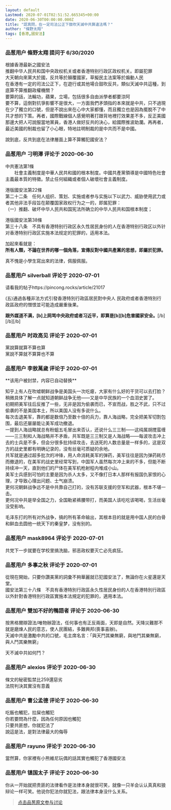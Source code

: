 ```yaml
---
layout: default
Lastmod: 2020-07-01T02:51:52.665345+00:00
date: 2020-06-30T00:00:00.000Z
title: "認真問，在一定司法公正下鼓吹天滅中共算違法嗎？"
author: "條野太翔"
tags: [香港,國安法]
---
```



### 品葱用户 **條野太翔** 提问于 6/30/2020
    
根據香港最新之國安法  
推翻中华人民共和国中央政权机关或者香港特别行政区政权机关。即屬犯罪  
大天朝向來黨大於國，反共等於顛覆國家，草擬民主法案等於煽動人民  
在香港有一定的司法公正下，在遊行或其他場合鼓吹反共，類似天滅中共這種，到底算不算推翻政權機關？  
要算的話，法輪功，蘋果，立場，包括很多自由派學者都要涼阿  
要不算，這倒對抗爭影響不是很大，一方面我們矛頭指的本來就是中共，只不過現在少了獨立的口號，但是不說出來在心中大家都懂，而且獨立也是因為擺脫不了中共才想的下策。再者，國際戰線個人感覺明著打跟背地裡打效果差不多，反正美國那邊大把人可說服當地黨員，香港人做好反共的決心，給國際推波助瀾。再再者，最近美國的制裁也留了小心眼，特地註明制裁的是中共而不是中國。  
  
說到底，反共到底在法律層面上算不算觸犯國安法？
    
                

### 品葱用户 **刁明澤** 评论于 2020-06-30
        
中共憲法第1條  
　　社會主義制度是中華人民共和國的根本制度。中國共產黨領導是中國特色社會主義最本質的特徵。禁止任何組織或者個人破壞社會主義制度。  
  
港版國安法第22條  
第二十二条　任何人组织、策划、实施或者参与实施以下以武力、威胁使用武力或者其他非法手段旨在颠覆国家政权行为之一的，即属犯罪：  
（一）推翻、破坏中华人民共和国宪法所确立的中华人民共和国根本制度；  
  
港版國安法第38條  
第三十八条　不具有香港特别行政区永久性居民身份的人在香港特别行政区以外针对香港特别行政区实施本法规定的犯罪的，适用本法。  
  
加起來看就是：  
**所有人類，不論在世界的哪一個角落，宣傳反對中國共產黨的思想，即屬於犯罪。**  
  
  
真不愧是小學生寫出來的法律，佩服佩服。
        
                

### 品葱用户 **silverball** 评论于 2020-07-01
        
请看我的帖子https://pincong.rocks/article/21017  
  
  
(五)通過各種非法方式引發香港特別行政區居民對中央人 民政府或者香港特別行政區政府的憎恨並可能造成嚴重後果。  
  
**跟外媒道不满，\[b\]上网骂中央政府或者习近平，即算是\[b\]\[b\]危害國家安全。**\[/b\]\[/b\]\[/b\]
        
                

### 品葱用户 **时政高见** 评论于 2020-07-01
        
黨說算就算不算也算  
黨說不算就不算算也不算
        
                

### 品葱用户 **李敖萬歲** 评论于 2020-07-01
        
\*\*该用户被封禁，内容已自动替换\*\*

知乎上有人在吹嘘朝鲜战争是美国头一次吃瘪，大家有什么好的干货可以去打脸？  
稍微具体了解一点就知道朝鲜战争无他——又是中华民族的一个血泪史罢了。  
初期把美军往后反推了一些，无非是因为偷袭而已，不宣而战，胜之不武，只不过偷袭的不是美国本土，所以美国人没有多说什么。  
每次击退美军，靠的都是数倍乃至数十倍的兵力，靠人海战略，完全把美军切割包围，最后还屡屡能让美军成功撤退。  
一提到人海战略就总有粉蛆五毛冒出来否认，还说什么三三制——这纯属胡搅蛮缠——三三制和人海战略并不矛盾，共军既是三三制又是人海战略——每波攻击冲上去的士兵是不多，但会分很多批持续攻击，去送死的人数总量是一样多的，这是双方的战史里都有明确记录的，没有丝毫可质疑的余地。  
共军就是通过超多批次的冲锋，用人命消耗美军的弹药，美军往往是因为弹药耗尽而撤退的，在美军的战史里经常写到，中国军人虽然每次冲上来的不多，但能不断持续冲一天，直到他们的尸体在美军机枪射程内堆成小山。  
美军士兵感到可怕的主要是因为杀人太多，又不像打日本人那样有报国仇家恨的心理，才导致心理出问题、士气崩溃。  
更何况朝鲜战争远不是中共靠自己打的，没有苏联支援的空军和武器，根本不堪一击。  
更何况中共是举全国之力，全国勒紧裤腰带打，而美国人该吃吃该喝喝，生活丝毫没受影响。  
  
毛泽东打的所有对外战争，搞的所有革命输出，其根本目的就是用中国人民的白骨和鲜血去圆他一统天下的秦皇梦，没有别的。
        
                

### 品葱用户 **mask8964** 评论于 2020-07-01
        
共党下一步就要在学校里搞洗脑，邪恶政权要灭亡必先疯狂。
        
                

### 品葱用户 **多事之秋** 评论于 2020-07-01
        
從現在開始，只要你讚美黨的詞彙不夠華麗就已犯國安法了，無論你在火星還是天堂。  
國安法第三十八條　不具有香港特別行政區永久性居民身份的人在香港特別行政區以外針對香港特別行政區實施本法規定的犯罪的，適用本法。
        
                

### 品葱用户 **雙加不好的鴨語者** 评论于 2020-06-30
        
按黑格爾辯證法/唯物辦證法，任何事也有正反兩面，天即是自然。天降災難那不就是磨煉人民的意志，使人民團結，多難興邦(喪事喜辦)。  
天滅中共是激勵中共的口號，毛主席名言：「與天鬥其樂無窮，與地鬥其樂無窮，與人鬥其樂無窮」  
  
天不滅中共如何鬥？
        
                

### 品葱用户 **alexios** 评论于 2020-06-30
        
條文的秘密監禁比259還惡劣  
法院判決其實沒有意義
        
                

### 品葱用户 **曹公孟德** 评论于 2020-06-30
        
吃飯也觸犯，拉屎也觸犯  
你若要問為什麼，因為任何原因也觸犯  
只要共匪想，你就犯法了  
說這是法，是對法律最大的侮辱
        
                

### 品葱用户 **rayuno** 评论于 2020-06-30
        
當然算，你家裡有小熊維尼玩偶的話其實也觸犯了香港國安法
        
                

### 品葱用户 **镇国太子** 评论于 2020-06-30
        
你从一开始就把贵匪的法律看作是法律本身就很可笑，就像一只羊会认认真真和狼辩论一样可笑。他说你犯法你就犯法，跟法律本身没什么关系。
        
                





> [点击品葱原文参与讨论](https://pincong.rocks/question/27920?warning)

